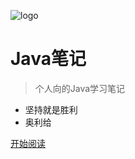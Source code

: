 ![logo](https://docsify.js.org/_media/icon.svg)

# Java笔记

> 个人向的Java学习笔记

* 坚持就是胜利
* 奥利给

[开始阅读](/README)